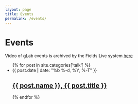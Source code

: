 ```yaml
---
layout: page
title: Events
permalink: /events/
---
```


# Events

Video of gLab events is archived by the Fields Live system [here](http://www.fields.utoronto.ca/video-archive/event/136/2015?access_code=GeoStr)

<div>
<ul class="event-list">
{% for post in site.categories['talk'] %}
	<li>
        <span class="post-meta">{{ post.date | date: "%b %-d, %Y, %-T" }}</span>
        <h2>
          <a class="post-link" href="{{ post.url | prepend: site.baseurl }}">{{ post.name }}, {{ post.title }}</a>
        </h2>
    </li>
{% endfor %}
</ul>
</div>
